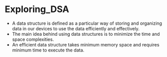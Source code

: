 # Exploring_DSA
- A data structure is defined as a particular way of storing and organizing data in our devices to use the data efficiently and effectively.
- The main idea behind using data structures is to minimize the time and space complexities.
- An efficient data structure takes minimum memory space and requires minimum time to execute the data.
